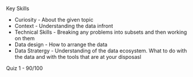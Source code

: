 Key Skills 
- Curiosity - About the given topic 
- Context - Understanding the data infront
- Technical Skills - Breaking any problems into subsets and then working on them 
- Data design - How to arrange the data 
- Data Stratergy - Understanding of the data ecosystem. What to do with the data and with the tools that are at your disposasl

Quiz 1 - 90/100

